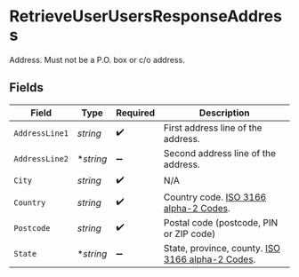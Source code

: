 # RetrieveUserUsersResponseAddress

Address. Must not be a P.O. box or c/o address.


## Fields

| Field                                                                                                | Type                                                                                                 | Required                                                                                             | Description                                                                                          |
| ---------------------------------------------------------------------------------------------------- | ---------------------------------------------------------------------------------------------------- | ---------------------------------------------------------------------------------------------------- | ---------------------------------------------------------------------------------------------------- |
| `AddressLine1`                                                                                       | *string*                                                                                             | :heavy_check_mark:                                                                                   | First address line of the address.                                                                   |
| `AddressLine2`                                                                                       | **string*                                                                                            | :heavy_minus_sign:                                                                                   | Second address line of the address.                                                                  |
| `City`                                                                                               | *string*                                                                                             | :heavy_check_mark:                                                                                   | N/A                                                                                                  |
| `Country`                                                                                            | *string*                                                                                             | :heavy_check_mark:                                                                                   | Country code. [ISO 3166 alpha-2 Codes](https://en.wikipedia.org/wiki/ISO_3166-1_alpha-2).            |
| `Postcode`                                                                                           | *string*                                                                                             | :heavy_check_mark:                                                                                   | Postal code (postcode, PIN or ZIP code)                                                              |
| `State`                                                                                              | **string*                                                                                            | :heavy_minus_sign:                                                                                   | State, province, county. [ISO 3166 alpha-2 Codes](https://en.wikipedia.org/wiki/ISO_3166-1_alpha-2). |
